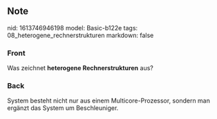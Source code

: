 ## Note
nid: 1613746946198
model: Basic-b122e
tags: 08_heterogene_rechnerstrukturen
markdown: false

### Front
Was zeichnet <b>heterogene Rechnerstrukturen</b> aus?

### Back
System besteht nicht nur aus einem Multicore-Prozessor, sondern man ergänzt das System um Beschleuniger.
